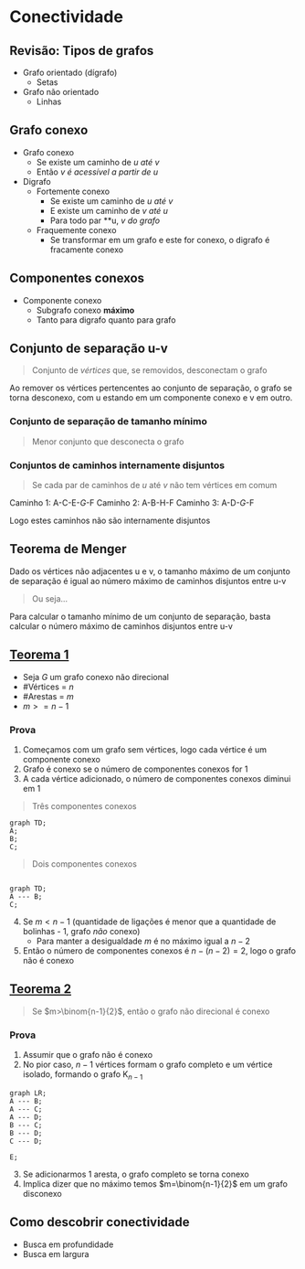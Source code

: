 # Conectividade

## Revisão: Tipos de grafos

- Grafo orientado (dígrafo)
  - Setas
- Grafo não orientado
  - Linhas

## Grafo conexo

- Grafo conexo
  - Se existe um caminho de **u* até *v**
  - Então **v* é acessível a partir de *u**
- Digrafo
  - Fortemente conexo
    - Se existe um caminho de **u* até *v**
    - E existe um caminho de **v* até *u**
    - Para todo par **u, **v* do grafo*
  - Fraquemente conexo
    - Se transformar em um grafo e este for conexo, o digrafo é fracamente conexo

## Componentes conexos

- Componente conexo
  - Subgrafo conexo **máximo**
  - Tanto para digrafo quanto para grafo

## Conjunto de separação u-v

> Conjunto de *vértices* que, se removidos, desconectam o grafo

Ao remover os vértices pertencentes ao conjunto de separação, o grafo se torna desconexo, com u estando em um componente conexo e v em outro.

### Conjunto de separação de tamanho mínimo

> Menor conjunto que desconecta o grafo

### Conjuntos de caminhos internamente disjuntos

> Se cada par de caminhos de *u* até *v* não tem vértices em comum

Caminho 1: A-C-E-*G*-F
Caminho 2: A-B-H-F
Caminho 3: A-D-*G*-F

Logo estes caminhos não são internamente disjuntos

## Teorema de Menger

Dado os vértices não adjacentes u e v, o tamanho máximo de um conjunto de separação é igual ao número máximo de caminhos disjuntos entre u-v

> Ou seja...

Para calcular o tamanho mínimo de um conjunto de separação, basta calcular o número máximo de caminhos disjuntos entre u-v

## [Teorema 1](https://www.youtube.com/watch?v=At44kFBdjiE&ab_channel=Prof.AlexandreLevada)

- Seja *G* um grafo conexo não direcional
- #Vértices = *n*
- #Arestas = *m*
- $m>=n-1$

### Prova

1. Começamos com um grafo sem vértices, logo cada vértice é um componente conexo
2. Grafo é conexo se o número de componentes conexos for 1
3. A cada vértice adicionado, o número de componentes conexos diminui em 1

> Três componentes conexos

```mermaid
graph TD;
A;
B;
C;
```

> Dois componentes conexos

```mermaid

graph TD;
A --- B;
C;
```

4. Se $m<n-1$ (quantidade de ligações é menor que a quantidade de bolinhas - 1, grafo *não* conexo)
   - Para manter a desigualdade $m$ é no máximo igual a $n-2$
5. Então o número de componentes conexos é $n - (n-2) = 2$, logo o grafo não é conexo

## [Teorema 2](https://www.youtube.com/watch?v=At44kFBdjiE&ab_channel=Prof.AlexandreLevada)

> Se $m>\binom{n-1}{2}$, então o grafo não direcional é conexo

### Prova

1. Assumir que o grafo não é conexo
2. No pior caso, $n-1$ vértices formam o grafo completo e um vértice isolado, formando o grafo K$_{n-1}$

```mermaid
graph LR;
A --- B;
A --- C;
A --- D;
B --- C;
B --- D;
C --- D;

E;
```

3. Se adicionarmos 1 aresta, o grafo completo se torna conexo
4. Implica dizer que no máximo temos $m=\binom{n-1}{2}$ em um grafo disconexo

## Como descobrir conectividade

- Busca em profundidade
- Busca em largura